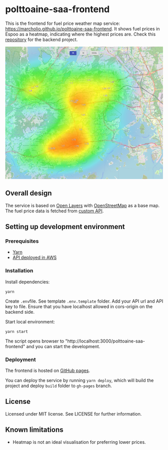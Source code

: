 # polttoaine-saa-frontend

This is the frontend for fuel price weather map service: https://marcholio.github.io/polttoaine-saa-frontend. It shows fuel prices in Espoo as a heatmap, indicating where the highest prices are. Check this [repository](https://github.com/Marcholio/polttoaine-saa-backend) for the backend project.

!["Screenshot"](Showcase.png)

## Overall design

The service is based on [Open Layers](https://openlayers.org/) with [OpenStreetMap](https://www.openstreetmap.org) as a base map. The fuel price data is fetched from [custom API](https://github.com/Marcholio/polttoaine-saa-backend).

## Setting up development environment

### Prerequisites

- [Yarn](https://yarnpkg.com/)
- [API deployed in AWS](https://github.com/Marcholio/polttoaine-saa-backend)

### Installation

Install dependencies:

```
yarn
```

Create `.env`file. See template `.env.template` folder. Add your API url and API key to file. Ensure that you have localhost allowed in cors-origin on the backend side.

Start local environment:

```
yarn start
```

The script opens browser to "http://localhost:3000/polttoaine-saa-frontend" and you can start the development.

### Deployment

The frontend is hosted on [GitHub pages](https://pages.github.com/).

You can deploy the service by running `yarn deploy`, which will build the project and deploy `build` folder to `gh-pages` branch.

## License

Licensed under MIT license. See LICENSE for further information.

## Known limitations

- Heatmap is not an ideal visualisation for preferring lower prices.
